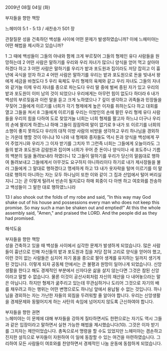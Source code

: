 2009년 08월 04일 (화)

부자들을 향한 책망



느헤미야 5:1 - 5:13 / 새찬송가 501 장


관찰질문
성을 건축하던 백성들 사이에 어떤 문제가 발생하였습니까?
이에 느헤미야는 어떤 해법을 제시하고 있습니까?


1 그 때에 백성들이 그들의 아내와 함께 크게 부르짖어 그들의 형제인 유다 사람들을 원망하는데 2 어떤 사람은 말하기를 우리와 우리 자녀가 많으니 양식을 얻어 먹고 살아야 하겠다 하고 3 어떤 사람은 말하기를 우리가 밭과 포도원과 집이라도 저당 잡히고 이 흉년에 곡식을 얻자 하고 
4 어떤 사람은 말하기를 우리는 밭과 포도원으로 돈을 빚내서 왕에게 세금을 바쳤도다 5 우리 육체도 우리 형제의 육체와 같고 우리 자녀도 그들의 자녀와 같거늘 이제 우리 자녀를 종으로 파는도다 우리 딸 중에 벌써 종된 자가 있고 우리의 밭과 포도원이 이미 남의 것이 되었으나 우리에게는 아무런 힘이 없도다 하더라 6 내가 백성의 부르짖음과 이런 말을 듣고 크게 노하였으나 7 깊이 생각하고 귀족들과 민장들을 꾸짖어 그들에게 이르기를 너희가 각기 형제에게 높은 이자를 취하는도다 하고 대회를 열고 그들을 쳐서 8 그들에게 이르기를 우리는 이방인의 손에 팔린 우리 형제 유다 사람들을 우리의 힘을 다하여 도로 찾았거늘 너희는 너희 형제를 팔고자 하느냐 더구나 우리의 손에 팔리게 하겠느냐 하매 그들이 잠잠하여 말이 없기로 9 내가 또 이르기를 너희의 소행이 좋지 못하도다 우리의 대적 이방 사람의 비방을 생각하고 우리 하나님을 경외하는 가운데 행할 것이 아니냐 10 나와 내 형제와 종자들도 역시 돈과 양식을 백성에게 꾸어 주었거니와 우리가 그 이자 받기를 그치자 11 그런즉 너희는 그들에게 오늘이라도 그들의 밭과 포도원과 감람원과 집이며 너희가 꾸어 준 돈이나 양식이나 새 포도주나 기름의 백분의 일을 돌려보내라 하였더니 12 그들이 말하기를 우리가 당신의 말씀대로 행하여 돌려보내고 그들에게서 아무것도 요구하지 아니하리이다 하기로 내가 제사장들을 불러 그들에게 그 말대로 행하겠다고 맹세하게 하고 13 내가 옷자락을 털며 이르기를 이 말대로 행하지 아니하는 자는 모두 하나님이 또한 이와 같이 그 집과 산업에서 털어 버리실지니 그는 곧 이렇게 털려서 빈손이 될지로다 하매 회중이 다 아멘 하고 여호와를 찬송하고 백성들이 그 말한 대로 행하였느니라  

13 I also shook out the folds of my robe and said, "In this way may God shake out of his house and possessions every man who does not keep this promise. So may such a man be shaken out and emptied!" At this the whole assembly said, "Amen," and praised the LORD. And the people did as they had promised.

해석도움





부자들을 향한 책망  
성을 건축하고 있을 때 백성들 사이에서 심각한 문제가 발생하게 되었습니다. 많은 사람들이 흉년으로 인해 자신들의 밭과 포도원과 집을 저당 잡혀 고리로 양식을 얻어야 했고, 이런 것이 없는 사람들은 심지어 자기 몸을 종으로 팔아 생계를 유지하는 일까지 생기게 된 것입니다. 이렇게 되자 공동체 안에서는 큰 불평과 원망이 일어나게 되었습니다. 신앙생활을 한다고 해도 경제적인 부분에서 신자다운 삶을 살지 않는다면 그것은 참된 신앙이라고 말할 수 없습니다. 물론 이것이 공산사회처럼 자신의 재산을 다 내어놓으라는 말은 아닙니다. 하지만 형제가 굶주리고 있는데 무관심하거나 도리어 그것으로 자기의 배를 채우려고 하는 행위는 어떤 변명으로도 하나님 앞에서 용납될 수 없는 것입니다. 하나님을 경외하는 자는 가난한 자들의 외침을 두려워할 줄 알아야 합니다. 우리는 신앙생활을 경제문제와 동떨어지게 하는 사탄의 속임에 넘어지지 않도록 근신하여야 합니다.      

부자들을 향한 권면  
느헤미야는 이 문제에 대해 부자들을 강하게 질타하면서도 한편으로는 자기도 역시 그들과 같은 입장이라고 말하면서 실현 가능한 해법을 제시했습니다(10). 그것은 이자 받기를 그치자는 제안이었습니다. 총독으로서 명령을 할 수도 있었지만 느헤미야는 겸손하고 진지한 설득으로 부자들이 자원하여 이 일에 동참할 수 있는 여건을 마련하였습니다. 그리하여 모든 사람들이 여호와를 찬양하면서 경제적인 나눔 운동에 동참하게 되었습니다.
